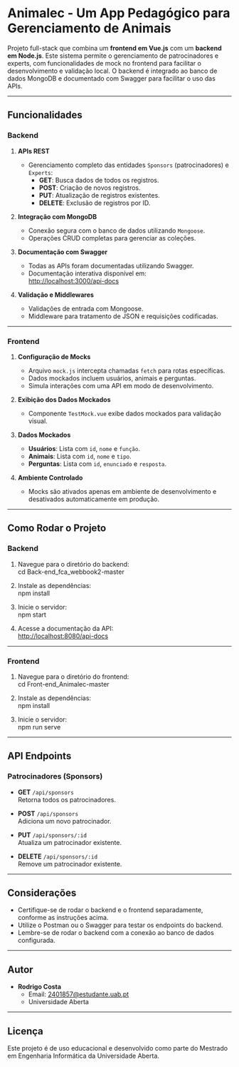 # Animalec - Um App Pedagógico para Gerenciamento de Animais

Projeto full-stack que combina um **frontend em Vue.js** com um **backend em Node.js**. Este sistema permite o gerenciamento de patrocinadores e experts, com funcionalidades de mock no frontend para facilitar o desenvolvimento e validação local. O backend é integrado ao banco de dados MongoDB e documentado com Swagger para facilitar o uso das APIs.

---

## Funcionalidades

### Backend
1. **APIs REST**
   - Gerenciamento completo das entidades `Sponsors` (patrocinadores) e `Experts`:
      - **GET**: Busca dados de todos os registros.
      - **POST**: Criação de novos registros.
      - **PUT**: Atualização de registros existentes.
      - **DELETE**: Exclusão de registros por ID.

2. **Integração com MongoDB**
   - Conexão segura com o banco de dados utilizando `Mongoose`.
   - Operações CRUD completas para gerenciar as coleções.

3. **Documentação com Swagger**
   - Todas as APIs foram documentadas utilizando Swagger.
   - Documentação interativa disponível em:  
     [http://localhost:3000/api-docs](http://localhost:3000/api-docs)

4. **Validação e Middlewares**
   - Validações de entrada com Mongoose.
   - Middleware para tratamento de JSON e requisições codificadas.

---

### Frontend
1. **Configuração de Mocks**
   - Arquivo `mock.js` intercepta chamadas `fetch` para rotas específicas.
   - Dados mockados incluem usuários, animais e perguntas.
   - Simula interações com uma API em modo de desenvolvimento.

2. **Exibição dos Dados Mockados**
   - Componente `TestMock.vue` exibe dados mockados para validação visual.

3. **Dados Mockados**
   - **Usuários**: Lista com `id`, `nome` e `função`.
   - **Animais**: Lista com `id`, `nome` e `tipo`.
   - **Perguntas**: Lista com `id`, `enunciado` e `resposta`.

4. **Ambiente Controlado**
   - Mocks são ativados apenas em ambiente de desenvolvimento e desativados automaticamente em produção.

---

## Como Rodar o Projeto

### Backend
1. Navegue para o diretório do backend:  
   cd Back-end_fca_webbook2-master

2. Instale as dependências:  
   npm install

3. Inicie o servidor:  
   npm start

4. Acesse a documentação da API:  
   [http://localhost:8080/api-docs](http://localhost:8080/api-docs)

---

### Frontend
1. Navegue para o diretório do frontend:  
   cd Front-end_Animalec-master

2. Instale as dependências:  
   npm install

3. Inicie o servidor:  
   npm run serve

---

## API Endpoints

### Patrocinadores (Sponsors)
- **GET** `/api/sponsors`  
  Retorna todos os patrocinadores.

- **POST** `/api/sponsors`  
  Adiciona um novo patrocinador.

- **PUT** `/api/sponsors/:id`  
  Atualiza um patrocinador existente.

- **DELETE** `/api/sponsors/:id`  
  Remove um patrocinador existente.

---

## Considerações
- Certifique-se de rodar o backend e o frontend separadamente, conforme as instruções acima.
- Utilize o Postman ou o Swagger para testar os endpoints do backend.
- Lembre-se de rodar o backend com a conexão ao banco de dados configurada.

---

## Autor
- **Rodrigo Costa**
   - Email: 2401857@estudante.uab.pt
   - Universidade Aberta

---

## Licença
Este projeto é de uso educacional e desenvolvido como parte do Mestrado em Engenharia Informática da Universidade Aberta.
